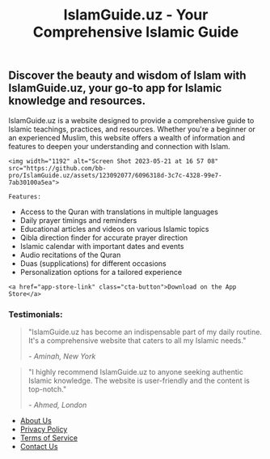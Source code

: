 <!DOCTYPE html>
<html>
<body>
  <header>
    <h1>IslamGuide.uz - Your Comprehensive Islamic Guide</h1>
  </header>
  <section>
    <h2>Discover the beauty and wisdom of Islam with IslamGuide.uz, your go-to app for Islamic knowledge and resources.</h2>
    <p>IslamGuide.uz is a website designed to provide a comprehensive guide to Islamic teachings, practices, and resources. Whether you're a beginner or an experienced Muslim, this website offers a wealth of information and features to deepen your understanding and connection with Islam.</p>

    <img width="1192" alt="Screen Shot 2023-05-21 at 16 57 08" src="https://github.com/bb-pro/IslamGuide.uz/assets/123092077/6096318d-3c7c-4328-99e7-7ab30100a5ea">

    Features:

<ul>
  <li>Access to the Quran with translations in multiple languages</li>
  <li>Daily prayer timings and reminders</li>
  <li>Educational articles and videos on various Islamic topics</li>
  <li>Qibla direction finder for accurate prayer direction</li>
  <li>Islamic calendar with important dates and events</li>
  <li>Audio recitations of the Quran</li>
  <li>Duas (supplications) for different occasions</li>
  <li>Personalization options for a tailored experience</li>
</ul>


    <a href="app-store-link" class="cta-button">Download on the App Store</a>
  </section>
  <section>
    <h3>Testimonials:</h3>
    <blockquote>
      <p>"IslamGuide.uz has become an indispensable part of my daily routine. It's a comprehensive website that caters to all my Islamic needs."</p>
      <cite>- Aminah, New York</cite>
    </blockquote>
    <blockquote>
      <p>"I highly recommend IslamGuide.uz to anyone seeking authentic Islamic knowledge. The website is user-friendly and the content is top-notch."</p>
      <cite>- Ahmed, London</cite>
    </blockquote>
  </section>
  <footer>
    <nav>
      <ul>
        <li><a href="about-us">About Us</a></li>
        <li><a href="privacy-policy">Privacy Policy</a></li>
        <li><a href="terms-of-service">Terms of Service</a></li>
        <li><a href="contact-us">Contact Us</a></li>
      </ul>
    </nav>
  </footer>
</body>
</html>
